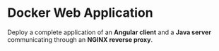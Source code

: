 # Docker Web Application

Deploy a complete application of an **Angular client** and a **Java server** communicating through an **NGINX reverse proxy**.